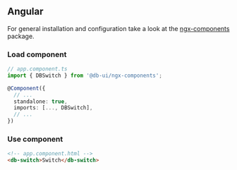 ## Angular

For general installation and configuration take a look at the [ngx-components](https://www.npmjs.com/package/@db-ui/ngx-components) package.

### Load component

```ts app.component.ts
// app.component.ts
import { DBSwitch } from '@db-ui/ngx-components';

@Component({
  // ...
  standalone: true,
  imports: [..., DBSwitch],
  // ...
})
```

### Use component

```html app.component.html
<!-- app.component.html -->
<db-switch>Switch</db-switch>
```
